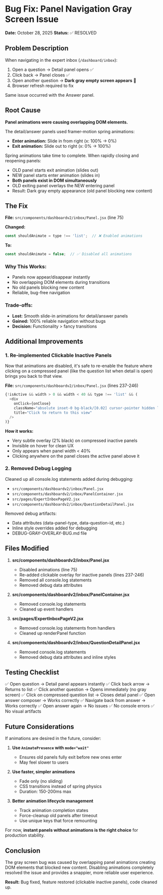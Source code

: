 # Bug Fix: Panel Navigation Gray Screen Issue

**Date:** October 28, 2025
**Status:** ✅ RESOLVED

## Problem Description

When navigating in the expert inbox (`/dashboard/inbox`):
1. Open a question → Detail panel opens ✅
2. Click back → Panel closes ✅
3. Open another question → **Dark gray empty screen appears** 🐛
4. Browser refresh required to fix

Same issue occurred with the Answer panel.

## Root Cause

**Panel animations were causing overlapping DOM elements.**

The detail/answer panels used framer-motion spring animations:
- **Enter animation:** Slide in from right (x: 100% → 0%)
- **Exit animation:** Slide out to right (x: 0% → 100%)

Spring animations take time to complete. When rapidly closing and reopening panels:
- OLD panel starts exit animation (slides out)
- NEW panel starts enter animation (slides in)
- **Both panels exist in DOM simultaneously**
- OLD exiting panel overlays the NEW entering panel
- Result: Dark gray empty appearance (old panel blocking new content)

## The Fix

**File:** `src/components/dashboardv2/inbox/Panel.jsx` (line 75)

**Changed:**
```javascript
const shouldAnimate = type !== 'list';  // ❌ Enabled animations
```

**To:**
```javascript
const shouldAnimate = false;  // ✅ Disabled all animations
```

### Why This Works:

- Panels now appear/disappear instantly
- No overlapping DOM elements during transitions
- No old panels blocking new content
- Reliable, bug-free navigation

### Trade-offs:

- **Lost:** Smooth slide-in animations for detail/answer panels
- **Gained:** 100% reliable navigation without bugs
- **Decision:** Functionality > fancy transitions

## Additional Improvements

### 1. Re-implemented Clickable Inactive Panels

Now that animations are disabled, it's safe to re-enable the feature where clicking on a compressed panel (like the question list when detail is open) brings you back to that view.

**File:** `src/components/dashboardv2/inbox/Panel.jsx` (lines 237-246)

```javascript
{!isActive && width > 0 && width < 40 && type !== 'list' && (
  <div
    onClick={onClose}
    className="absolute inset-0 bg-black/[0.02] cursor-pointer hidden lg:block hover:bg-black/0 transition-colors"
    title="Click to return to this view"
  />
)}
```

**How it works:**
- Very subtle overlay (2% black) on compressed inactive panels
- Invisible on hover for clean UX
- Only appears when panel width < 40%
- Clicking anywhere on the panel closes the active panel above it

### 2. Removed Debug Logging

Cleaned up all console.log statements added during debugging:
- `src/components/dashboardv2/inbox/Panel.jsx`
- `src/components/dashboardv2/inbox/PanelContainer.jsx`
- `src/pages/ExpertInboxPageV2.jsx`
- `src/components/dashboardv2/inbox/QuestionDetailPanel.jsx`

Removed debug artifacts:
- Data attributes (data-panel-type, data-question-id, etc.)
- Inline style overrides added for debugging
- DEBUG-GRAY-OVERLAY-BUG.md file

## Files Modified

1. **src/components/dashboardv2/inbox/Panel.jsx**
   - Disabled animations (line 75)
   - Re-added clickable overlay for inactive panels (lines 237-246)
   - Removed all console.log statements
   - Removed debug data attributes

2. **src/components/dashboardv2/inbox/PanelContainer.jsx**
   - Removed console.log statements
   - Cleaned up event handlers

3. **src/pages/ExpertInboxPageV2.jsx**
   - Removed console.log statements from handlers
   - Cleaned up renderPanel function

4. **src/components/dashboardv2/inbox/QuestionDetailPanel.jsx**
   - Removed console.log statements
   - Removed debug data attributes and inline styles

## Testing Checklist

✅ Open question → Detail panel appears instantly
✅ Click back arrow → Returns to list
✅ Click another question → Opens immediately (no gray screen)
✅ Click on compressed question list → Closes detail panel
✅ Open answer composer → Works correctly
✅ Navigate back from answer → Works correctly
✅ Open answer again → No issues
✅ No console errors
✅ No visual artifacts

## Future Considerations

If animations are desired in the future, consider:

1. **Use `AnimatePresence` with `mode="wait"`**
   - Ensures old panels fully exit before new ones enter
   - May feel slower to users

2. **Use faster, simpler animations**
   - Fade only (no sliding)
   - CSS transitions instead of spring physics
   - Duration: 150-200ms max

3. **Better animation lifecycle management**
   - Track animation completion states
   - Force-cleanup old panels after timeout
   - Use unique keys that force remounting

For now, **instant panels without animations is the right choice** for production stability.

## Conclusion

The gray screen bug was caused by overlapping panel animations creating DOM elements that blocked new content. Disabling animations completely resolved the issue and provides a snappier, more reliable user experience.

**Result:** Bug fixed, feature restored (clickable inactive panels), code cleaned up.
